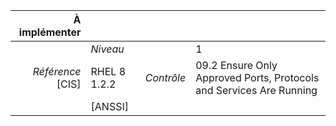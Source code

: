 
|           À implémenter    |    |    |    |
|----------------:|:---|---:|:---|
|                 |*Niveau*|| 1 |
|*Référence* [CIS]| RHEL 8 1.2.2 |*Contrôle*| 09.2 Ensure Only Approved Ports, Protocols and Services Are Running |
|                 |[ANSSI] ||  |

